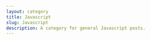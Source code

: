 ```yaml
---
layout: category
title: Javascript
slug: Javascript
description: A category for general Javascript posts.
---
```


